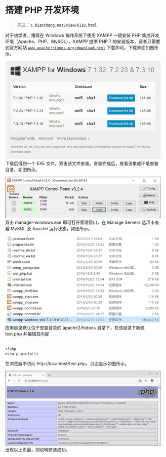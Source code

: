 # 搭建 PHP 开发环境

> 原文：[`c.biancheng.net/view/6110.html`](http://c.biancheng.net/view/6110.html)

对于初学者，推荐在 Windows 操作系统下使用 XAMPP 一键安装 PHP 集成开发环境（Apache、PHP、MySQL），XAMPP 提供 PHP 7 的安装版本，读者只需要到官方网站 [`www.apachefriends.org/download.html`](https://www.apachefriends.org/download.html) 下载即可。下载界面如图所示。

![](img/040f39c542b6c41aa89f140c67dd16f9.png)
下载后得到一个 EXE 文件，双击该文件安装。安装完成后，查看该集成环境安装目录，如图所示。

![](img/dd7a9f10529a3c93f4c73d3409d6adba.png)
双击 manager-windows.exe 即可打开管理窗口，在 Manage Servers 选项卡查看 MySQL 及 Apache 运行状态，如图所示。

![](img/4a1520337325918aa1d2f1e7f6261129.png)
应用目录默认位于安装目录的 apache2/htdocs 目录下，在该目录下新建 test.php 并编辑其内容：

```

<?php
echo phpinfo();
```

在浏览器中访问 http://localhost/test.php，页面显示如图所示。

![](img/a8c4626ecaca34b3b4d12b7c57bc4563.png)出现以上页面，则说明安装成功。